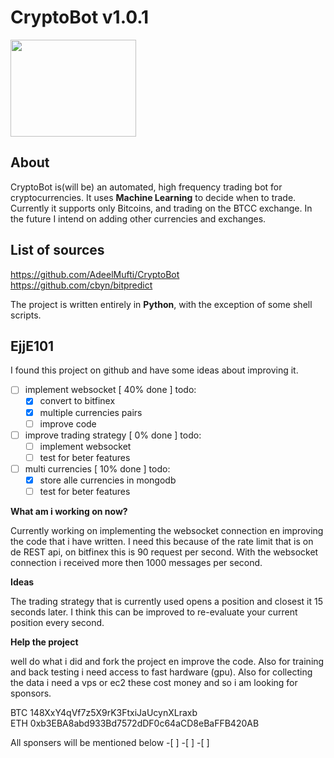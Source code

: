 # CryptoBot v1.0.1

<a href="#"><img src="images/bot.png"
alt="" width="201" height="155"/></a>

## About
CryptoBot is(will be) an automated, high frequency trading bot for cryptocurrencies. It uses **Machine Learning** to decide when to trade. Currently it supports only Bitcoins, and trading on the BTCC exchange. In the future I intend on adding other currencies and exchanges.  

## List of sources
https://github.com/AdeelMufti/CryptoBot  
https://github.com/cbyn/bitpredict

The project is written entirely in **Python**, with the exception of some shell scripts.

## EjjE101
I found this project on github and have some ideas about improving it.
- [ ] implement websocket         [ 40% done ]
    todo:
    - [x] convert to bitfinex
    - [x] multiple currencies pairs
    - [ ] improve code
- [ ] improve trading strategy    [  0% done ]
    todo:
    - [ ] implement websocket
    - [ ] test for beter features
- [ ] multi currencies            [ 10% done ]
    todo:
    - [x] store alle currencies in mongodb
    - [ ] test for beter features

**What am i working on now?**

Currently working on implementing the websocket connection en improving the code that i have written. I need this because of the rate limit that is on de REST api, on bitfinex this is 90 request per second. With the websocket connection i received more then 1000 messages per second.

**Ideas**

The trading strategy that is currently used opens a position and closest it 15 seconds later. I think this can be improved to re-evaluate your current position every second.

**Help the project**

well do what i did and fork the project en improve the code.
Also for training and back testing i need access to fast hardware (gpu). Also for collecting the data i need a vps or ec2 these cost money and so i am looking for sponsors.

BTC 148XxY4qVf7z5X9rK3FtxiJaUcynXLraxb</br>
ETH 0xb3EBA8abd933Bd7572dDF0c64aCD8eBaFFB420AB

All sponsers will be mentioned below
-[ ]
-[ ]
-[ ]
